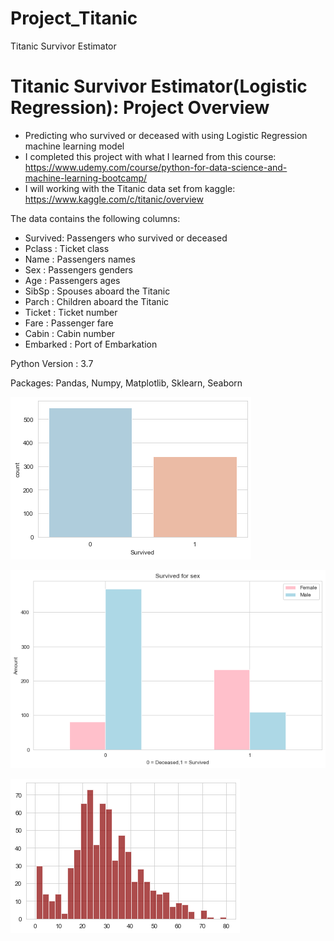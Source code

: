 # Project_Titanic
Titanic Survivor Estimator 

# Titanic Survivor Estimator(Logistic Regression): Project Overview
- Predicting who survived or deceased with using Logistic Regression machine learning model
- I completed this project with what I learned from this course:
https://www.udemy.com/course/python-for-data-science-and-machine-learning-bootcamp/
- I will working with the Titanic data set from kaggle: https://www.kaggle.com/c/titanic/overview

The data contains the following columns:
* Survived: Passengers who survived or deceased
* Pclass   :  Ticket class
* Name     :  Passengers names
* Sex      :  Passengers genders
* Age      :  Passengers ages
* SibSp    :  Spouses aboard the Titanic
* Parch    :  Children aboard the Titanic
* Ticket   :  Ticket number
* Fare     :  Passenger fare
* Cabin    :  Cabin number
* Embarked :  Port of Embarkation

Python Version : 3.7

Packages: Pandas, Numpy, Matplotlib, Sklearn, Seaborn

![](/images/fig1.png)
  
![](/images/fig2.png)

![](/images/fig3.png)
  
